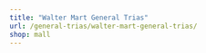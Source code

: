 ```yaml
---
title: "Walter Mart General Trias"
url: /general-trias/walter-mart-general-trias/
shop: mall
---
```

